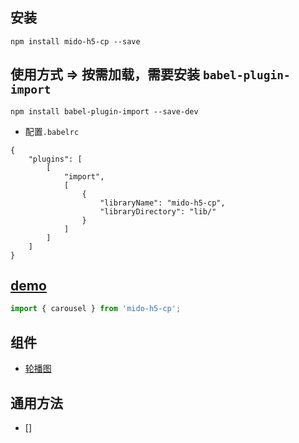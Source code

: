 ## 安装

```vim
npm install mido-h5-cp --save
```

## 使用方式 => 按需加载，需要安装 `babel-plugin-import`
```vim
npm install babel-plugin-import --save-dev
```
- 配置`.babelrc`
```vim
{
	"plugins": [
		[
			"import",
			[
				{
					"libraryName": "mido-h5-cp",
					"libraryDirectory": "lib/"
				}
			]
		]
	]
}
```
## [demo](https://zyxpz.github.io/mido-h5-cp/dist/index.html)

```js
import { carousel } from 'mido-h5-cp';
```
## 组件
- [轮播图](https://zyxpz.github.io/mido-h5-cp/dist/web/carousel/Basic)

## 通用方法
- []